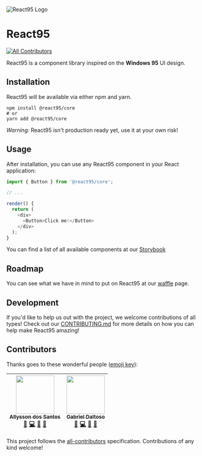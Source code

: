 ![React95 Logo](https://github.com/React95/React95/blob/master/assets/React95-clouds.png)

# React95

[![All Contributors](https://img.shields.io/badge/all_contributors-2-orange.svg?style=flat-square)](#contributors)

React95 is a component library inspired on the **Windows 95** UI design.

## Installation

React95 will be available via either npm and yarn.
```shell
npm install @react95/core
# or
yarn add @react95/core
```

*Warning:* React95 isn't production ready yet, use it at your own risk!

## Usage

After installation, you can use any React95 component in your React application:

```js
import { Button } from '@react95/core';

// ...

render() {
  return (
    <div>
      <Button>Click me!</Button>
    </div>
  );
}
```

You can find a list of all available components at our [Storybook](https://react95.github.io/React95/)

## Roadmap

You can see what we have in mind to put on React95 at our [waffle](https://waffle.io/React95/React95) page.

## Development

If you'd like to help us out with the project, we welcome contributions of all types! Check out our [CONTRIBUTING.md](CONTRIBUTING.md) for more details on how you can help make React95 amazing!

## Contributors

Thanks goes to these wonderful people ([emoji key](https://github.com/kentcdodds/all-contributors#emoji-key)):

<!-- ALL-CONTRIBUTORS-LIST:START - Do not remove or modify this section -->
<!-- prettier-ignore -->
| [<img src="https://avatars1.githubusercontent.com/u/13424727?v=4" width="100px;"/><br /><sub><b>Allysson dos Santos</b></sub>](https://allysson.me/)<br />[📖](https://github.com/React95/React95/commits?author=allyssonsantos "Documentation") [💻](https://github.com/React95/React95/commits?author=allyssonsantos "Code") [🤔](#ideas-allyssonsantos "Ideas, Planning, & Feedback") [👀](#review-allyssonsantos "Reviewed Pull Requests") | [<img src="https://avatars0.githubusercontent.com/u/6536985?v=4" width="100px;"/><br /><sub><b>Gabriel Daltoso</b></sub>](https://github.com/ggdaltoso)<br />[📖](https://github.com/React95/React95/commits?author=ggdaltoso "Documentation") [💻](https://github.com/React95/React95/commits?author=ggdaltoso "Code") [🤔](#ideas-ggdaltoso "Ideas, Planning, & Feedback") [👀](#review-ggdaltoso "Reviewed Pull Requests") |
| :---: | :---: |
<!-- ALL-CONTRIBUTORS-LIST:END -->

This project follows the [all-contributors](https://github.com/kentcdodds/all-contributors) specification. Contributions of any kind welcome!